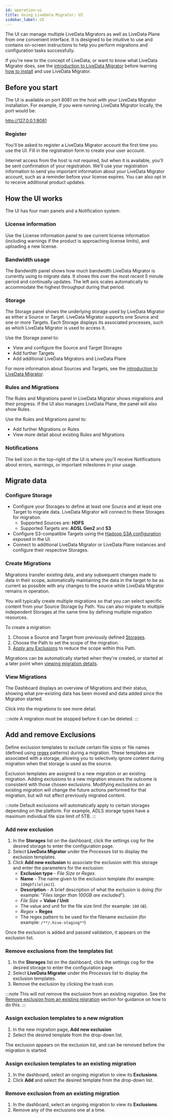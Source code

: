 ```yaml
---
id: operation-ui
title: Using LiveData Migrator: UI
sidebar_label: UI
---
```


The UI can manage multiple LiveData Migrators as well as LiveData Plane from one convenient interface. It is designed to be intuitive to use and contains on-screen instructions to help you perform migrations and configuration tasks successfully.

If you're new to the concept of LiveData, or want to know what LiveData Migrator does, see the [introduction to LiveData Migrator](./about.md) before learning [how to install](./installation.md) and use LiveData Migrator.

## Before you start

The UI is available on port 8081 on the host with your LiveData Migrator installation. For example, if you were running LiveData Migrator locally, the port would be:

http://127.0.0.1:8081

### Register

You'll be asked to register a LiveData Migrator account the first time you use the UI. Fill in the registration form to create your user account.

Internet access from the host is not required, but when it is available, you'll be sent confirmation of your registration. We'll use your registration information to send you important information about your LiveData Migrator account, such as a reminder before your license expires. You can also opt in to receive additional product updates.

## How the UI works

The UI has four main panels and a Notification system.

### License information

Use the License information panel to see current license information (including warnings if the product is approaching license limits), and uploading a new license.

### Bandwidth usage

The Bandwidth panel shows how much bandwidth LiveData Migrator is currently using to migrate data. It shows this over the most recent 5 minute period and continually updates. The left axis scales automatically to accommodate the highest throughput during that period.

### Storage

The Storage panel shows the underlying storage used by LiveData Migrator as either a Source or Target. LiveData Migrator supports one Source and one or more Targets. Each Storage displays its associated processes, such as which LiveData Migrator is used to access it.

Use the Storage panel to:
* View and configure the Source and Target Storages
* Add further Targets
* Add additional LiveData Migrators and LiveData Plane

For more information about Sources and Targets, see the [introduction to LiveData Migrator](./about.md).

### Rules and Migrations

The Rules and Migrations panel in LiveData Migrator shows migrations and their progress. If the UI also manages LiveData Plane, the panel will also show Rules.

Use the Rules and Migrations panel to:
* Add further Migrations or Rules
* View more detail about existing Rules and Migrations

### Notifications

The bell icon in the top-right of the UI is where you'll receive Notifications about errors, warnings, or important milestones in your usage.

## Migrate data

### Configure Storage

* Configure your Storages to define at least one Source and at least one Target to migrate data. LiveData Migrator will connect to these Storages for migration.
    * Supported Sources are: **HDFS**
    * Supported Targets are: **ADSL Gen2** and **S3**
* Configure S3-compatible Targets using the [Hadoop S3A configuration](http://hadoop.apache.org/docs/current/hadoop-aws/tools/hadoop-aws/index.html) exposed in the UI.
* Connect to additional LiveData Migrator or LiveData Plane instances and configure their respective Storages.

### Create Migrations

Migrations transfer existing data, and any subsequent changes made to data in their scope, automatically maintaining the data in the target to be as current as possible with any changes to the source while LiveData Migrator remains in operation.

You will typically create multiple migrations so that you can select specific content from your Source Storage by Path. You can also migrate to multiple independent Storages at the same time by defining multiple migration resources.

To create a migration:

1. Choose a Source and Target from previously defined [Storages](##ConfiguringStorage).
2. Choose the Path to set the scope of the migration.
3. [Apply any Exclusions](###Assignexclusiontemplatestoanewmigration) to reduce the scope within this Path.

Migrations can be automatically started when they're created, or started at a later point when [viewing migration details](##ViewingMigrations).

### View Migrations

The Dashboard displays an overview of Migrations and their status, showing what pre-existing data has been moved and data added since the Migration started.

Click into the migrations to see more detail.

:::note
A migration must be stopped before it can be deleted.
:::

## Add and remove Exclusions

Define exclusion templates to exclude certain file sizes or file names (defined using [regex](https://regexr.com/) patterns) during a migration. These templates are associated with a storage, allowing you to selectively ignore content during migration when that storage is used as the source.

Exclusion templates are assigned to a new migration or an existing migration. Adding exclusions to a new migration ensures the outcome is consistent with those chosen exclusions. Modifying exclusions on an existing migration will change the future actions performed for that migration, but will not affect previously migrated content.

:::note
Default exclusions will automatically apply to certain storages depending on the platform. For example, ADLS storage types have a maximum individual file size limit of 5TB.
:::

### Add new exclusion

1. In the **Storages** list on the dashboard, click the settings cog for the desired storage to enter the configuration page.
1. Select **LiveData Migrator** under the _Processes_ list to display the exclusion templates.
1. Click **Add new exclusion** to associate the exclusion with this storage and enter the parameters for the exclusion:
    * **Exclusion type** - _File Size_ or _Regex_.
    * **Name** - The name given to the exclusion template (for example: `100gbfilelimit`).
    * **Description** - A brief description of what the exclusion is doing (for example: "_Files larger than 100GB are excluded_").
    * _File Size_ = **Value / Unit**
    * The value and unit for the file size limit (for example: `100` `GB`).
    * _Regex_ = **Regex**
    * The regex pattern to be used for the filename exclusion (for example: `/**/.hive-staging**`)

Once the exclusion is added and passed validation, it appears on the exclusion list.

### Remove exclusions from the templates list

1. In the **Storages** list on the dashboard, click the settings cog for the desired storage to enter the configuration page.
1. Select **LiveData Migrator** under the _Processes_ list to display the exclusion templates.
1. Remove the exclusion by clicking the trash icon.

:::note
This will not remove the exclusion from an existing migration. See the [Remove exclusion from an existing migration](#remove-exclusion-from-an-existing-migration) section for guidance on how to do this.
:::

### Assign exclusion templates to a new migration

1. In the new migration page, **Add new exclusion**
1. Select the desired template from the drop-down list.

The exclusion appears on the exclusion list, and can be removed before the migration is started.

### Assign exclusion templates to an existing migration

1. In the dashboard, select an ongoing migration to view its **Exclusions**.
1. Click **Add** and select the desired template from the drop-down list.

### Remove exclusion from an existing migration

1. In the dashboard, select an ongoing migration to view its **Exclusions**.
1. Remove any of the exclusions one at a time.
